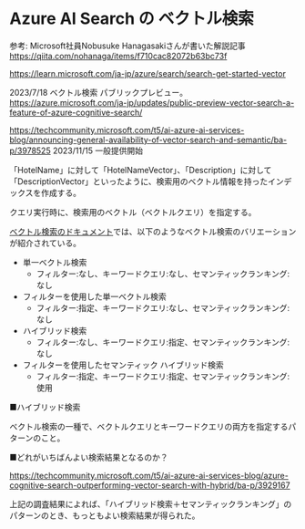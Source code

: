 # Azure AI Search の ベクトル検索

参考: Microsoft社員Nobusuke Hanagasakiさんが書いた解説記事
https://qiita.com/nohanaga/items/f710cac82072b63bc73f


https://learn.microsoft.com/ja-jp/azure/search/search-get-started-vector

2023/7/18 ベクトル検索 パブリックプレビュー。
https://azure.microsoft.com/ja-jp/updates/public-preview-vector-search-a-feature-of-azure-cognitive-search/

https://techcommunity.microsoft.com/t5/ai-azure-ai-services-blog/announcing-general-availability-of-vector-search-and-semantic/ba-p/3978525
2023/11/15 一般提供開始

「HotelName」に対して「HotelNameVector」、「Description」に対して「DescriptionVector」といったように、検索用のベクトル情報を持ったインデックスを作成する。

クエリ実行時に、検索用のベクトル（ベクトルクエリ）を指定する。

[ベクトル検索のドキュメント](https://learn.microsoft.com/ja-jp/azure/search/search-get-started-vector#run-queries)では、以下のようなベクトル検索のバリエーションが紹介されている。

- 単一ベクトル検索
  - フィルター:なし、キーワードクエリ:なし、セマンティックランキング:なし
- フィルターを使用した単一ベクトル検索
  - フィルター:指定、キーワードクエリ:なし、セマンティックランキング:なし
- ハイブリッド検索
  - フィルター:なし、キーワードクエリ:指定、セマンティックランキング:なし
- フィルターを使用したセマンティック ハイブリッド検索
  - フィルター:指定、キーワードクエリ:指定、セマンティックランキング:使用

■ハイブリッド検索

ベクトル検索の一種で、ベクトルクエリとキーワードクエリの両方を指定するパターンのこと。

■どれがいちばんよい検索結果となるのか？

https://techcommunity.microsoft.com/t5/ai-azure-ai-services-blog/azure-cognitive-search-outperforming-vector-search-with-hybrid/ba-p/3929167

上記の調査結果によれば、「ハイブリッド検索＋セマンティックランキング」のパターンのとき、もっともよい検索結果が得られた。
